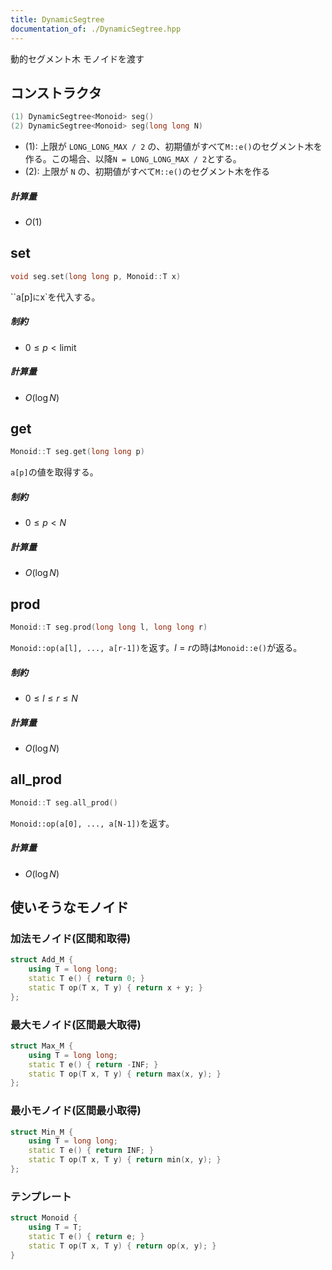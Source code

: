 ```yaml
---
title: DynamicSegtree
documentation_of: ./DynamicSegtree.hpp
---
```


動的セグメント木 モノイドを渡す

## コンストラクタ
```cpp
(1) DynamicSegtree<Monoid> seg()
(2) DynamicSegtree<Monoid> seg(long long N)
```
- (1): 上限が `LONG_LONG_MAX / 2` の、初期値がすべて`M::e()`のセグメント木を作る。この場合、以降`N = LONG_LONG_MAX / 2`とする。
- (2): 上限が `N` の、初期値がすべて`M::e()`のセグメント木を作る

##### 計算量
- $O(1)$


## set
```cpp
void seg.set(long long p, Monoid::T x)
```
``a[p]`に`x`を代入する。

##### 制約
- $0 \leq p < \text{limit}$

##### 計算量
- $O(\log N)$


## get
```cpp
Monoid::T seg.get(long long p)
```
`a[p]`の値を取得する。

##### 制約
- $0 \leq p < N$

##### 計算量
- $O(\log N)$


## prod
```cpp
Monoid::T seg.prod(long long l, long long r)
```
`Monoid::op(a[l], ..., a[r-1])`を返す。$l = r$の時は`Monoid::e()`が返る。

##### 制約
- $0 \leq l \leq r \leq N$

##### 計算量
- $O(\log N)$


## all_prod
```cpp
Monoid::T seg.all_prod()
```
`Monoid::op(a[0], ..., a[N-1])`を返す。

##### 計算量
- $O(\log N)$



## 使いそうなモノイド
### 加法モノイド(区間和取得)
```cpp
struct Add_M {    
    using T = long long;
    static T e() { return 0; }
    static T op(T x, T y) { return x + y; }
};
```
### 最大モノイド(区間最大取得)
```cpp
struct Max_M {    
    using T = long long;
    static T e() { return -INF; }
    static T op(T x, T y) { return max(x, y); }
};
```
### 最小モノイド(区間最小取得)
```cpp
struct Min_M {    
    using T = long long;
    static T e() { return INF; }
    static T op(T x, T y) { return min(x, y); }
};
```
### テンプレート
```cpp
struct Monoid {
    using T = T;
    static T e() { return e; }
    static T op(T x, T y) { return op(x, y); }
}
```